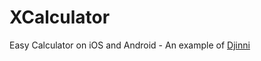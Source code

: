 # XCalculator
Easy Calculator on iOS and Android - An example of [Djinni](https://github.com/dropbox/djinni)
